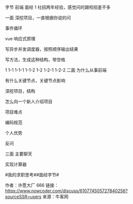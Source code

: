 字节 前端 面经 1
社招两年经验，感觉问的跟校招差不多

一面
深挖项目，一直根据你说的问

事件循环

vue 响应式原理

写异步并发调度器，按照顺序输出结果

写方法，生成这种结构，带空格

1
1-1
1-1-1
1-1-2
1-2
1-2-1
1-2-2
二面
为什么从事前端

有什么关键节点，关键节点影响

深挖项目，结构

怎么向一个新人介绍项目

项目难点

编码规范

个人优势

反问

三面
主要聊天

实现计算器

#我的求职思考##面经字节#

作者：许愿大厂 666
链接：https://www.nowcoder.com/discuss/610774505727840256?sourceSSR=users
来源：牛客网
